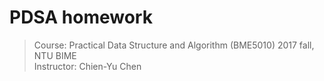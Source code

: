 # PDSA homework
> Course: Practical Data Structure and Algorithm (BME5010) 2017 fall, NTU BIME\
> Instructor: Chien-Yu Chen
